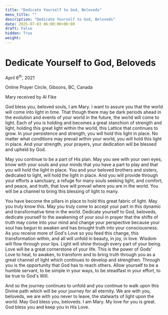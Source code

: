 ```yaml
---
title: "Dedicate Yourself to God, Beloveds"
menu_title: ""
description: "Dedicate Yourself to God, Beloveds"
date: 2025-07-03 06:00:00+00:00
draft: False
hidden: True
weight:
---
```

# Dedicate Yourself to God, Beloveds

April 6<sup>th</sup>, 2021

Online Prayer Circle, Gibsons, BC, Canada

Mary received by Al Fike

God bless you, beloved souls, I am Mary. I want to assure you that the world will come into light in time. That though there may be dark periods ahead in the evolution and events of your world in the future, the world will come to light. Each of you is holding and becomes a great stanchion of strength and light, holding this great light within the world, this Lattice that continues to grow. In your persistence and strength, you will hold this light in place. No matter what conditions may prevail within your world, you will hold this light in place. And your strength, your prayers, your dedication will be blessed and upheld by God.

May you continue to be a part of His plan. May you see with your own eyes, know with your souls and your minds that you have a part to play and that you will hold the light in place. You and your beloved brothers and sisters, dedicated to light, will hold the light in place. And you will provide through your efforts a sanctuary, a refuge for many souls seeking light, and comfort, and peace, and truth, that love will prevail where you are in the world. You will be a channel to bring this blessing of light to many.

You have become the pillars in place to hold this great fabric of light. May you truly know this. May you truly come to accept your part in this dynamic and transformative time in the world. Dedicate yourself to God, beloveds, dedicate yourself to the awakening of your soul in prayer that the shifts of truth may come into your mind and change your perspective because your soul has begun to awaken and has brought truth into your consciousness. As you receive more of God's Love so you feed this change, this transformation within, and all will unfold in beauty, in joy, in love. Wisdom will flow through your lips. Light will shine through every part of your being. Love will be a great cornerstone of your life. This is the power of Gods' Love to heal, to awaken, to transform and to bring truth through you as a great channel of light which continues to develop and strengthen. Through you is the opportunity that God has to reach others. Allow yourself to be a humble servant, to be simple in your ways, to be steadfast in your effort, to be true to God's Will.

And so the journey continues to unfold and you continue to walk upon this Divine path which will be your journey for all eternity. We are with you, beloveds, we are with you never to leave, the stalwarts of light upon the world. May God bless you, beloveds. I am Mary. My love for you is great. God bless you and keep you in His Love. 
